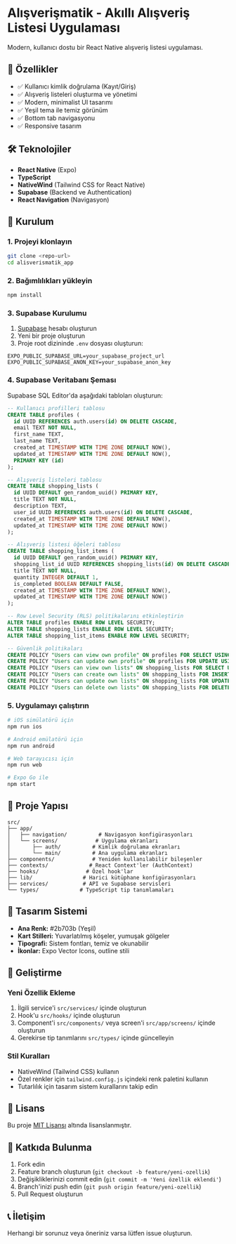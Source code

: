 # Alışverişmatik - Akıllı Alışveriş Listesi Uygulaması

Modern, kullanıcı dostu bir React Native alışveriş listesi uygulaması.

## 🚀 Özellikler

- ✅ Kullanıcı kimlik doğrulama (Kayıt/Giriş)
- ✅ Alışveriş listeleri oluşturma ve yönetimi
- ✅ Modern, minimalist UI tasarımı
- ✅ Yeşil tema ile temiz görünüm
- ✅ Bottom tab navigasyonu
- ✅ Responsive tasarım

## 🛠 Teknolojiler

- **React Native** (Expo)
- **TypeScript** 
- **NativeWind** (Tailwind CSS for React Native)
- **Supabase** (Backend ve Authentication)
- **React Navigation** (Navigasyon)

## 📱 Kurulum

### 1. Projeyi klonlayın
```bash
git clone <repo-url>
cd alisverismatik_app
```

### 2. Bağımlılıkları yükleyin
```bash
npm install
```

### 3. Supabase Kurulumu

1. [Supabase](https://supabase.com) hesabı oluşturun
2. Yeni bir proje oluşturun
3. Proje root dizininde `.env` dosyası oluşturun:

```env
EXPO_PUBLIC_SUPABASE_URL=your_supabase_project_url
EXPO_PUBLIC_SUPABASE_ANON_KEY=your_supabase_anon_key
```

### 4. Supabase Veritabanı Şeması

Supabase SQL Editor'da aşağıdaki tabloları oluşturun:

```sql
-- Kullanıcı profilleri tablosu
CREATE TABLE profiles (
  id UUID REFERENCES auth.users(id) ON DELETE CASCADE,
  email TEXT NOT NULL,
  first_name TEXT,
  last_name TEXT,
  created_at TIMESTAMP WITH TIME ZONE DEFAULT NOW(),
  updated_at TIMESTAMP WITH TIME ZONE DEFAULT NOW(),
  PRIMARY KEY (id)
);

-- Alışveriş listeleri tablosu
CREATE TABLE shopping_lists (
  id UUID DEFAULT gen_random_uuid() PRIMARY KEY,
  title TEXT NOT NULL,
  description TEXT,
  user_id UUID REFERENCES auth.users(id) ON DELETE CASCADE,
  created_at TIMESTAMP WITH TIME ZONE DEFAULT NOW(),
  updated_at TIMESTAMP WITH TIME ZONE DEFAULT NOW()
);

-- Alışveriş listesi öğeleri tablosu
CREATE TABLE shopping_list_items (
  id UUID DEFAULT gen_random_uuid() PRIMARY KEY,
  shopping_list_id UUID REFERENCES shopping_lists(id) ON DELETE CASCADE,
  title TEXT NOT NULL,
  quantity INTEGER DEFAULT 1,
  is_completed BOOLEAN DEFAULT FALSE,
  created_at TIMESTAMP WITH TIME ZONE DEFAULT NOW(),
  updated_at TIMESTAMP WITH TIME ZONE DEFAULT NOW()
);

-- Row Level Security (RLS) politikalarını etkinleştirin
ALTER TABLE profiles ENABLE ROW LEVEL SECURITY;
ALTER TABLE shopping_lists ENABLE ROW LEVEL SECURITY;
ALTER TABLE shopping_list_items ENABLE ROW LEVEL SECURITY;

-- Güvenlik politikaları
CREATE POLICY "Users can view own profile" ON profiles FOR SELECT USING (auth.uid() = id);
CREATE POLICY "Users can update own profile" ON profiles FOR UPDATE USING (auth.uid() = id);
CREATE POLICY "Users can view own lists" ON shopping_lists FOR SELECT USING (auth.uid() = user_id);
CREATE POLICY "Users can create own lists" ON shopping_lists FOR INSERT WITH CHECK (auth.uid() = user_id);
CREATE POLICY "Users can update own lists" ON shopping_lists FOR UPDATE USING (auth.uid() = user_id);
CREATE POLICY "Users can delete own lists" ON shopping_lists FOR DELETE USING (auth.uid() = user_id);
```

### 5. Uygulamayı çalıştırın

```bash
# iOS simülatörü için
npm run ios

# Android emülatörü için
npm run android

# Web tarayıcısı için
npm run web

# Expo Go ile
npm start
```

## 📂 Proje Yapısı

```
src/
├── app/
│   ├── navigation/          # Navigasyon konfigürasyonları
│   └── screens/            # Uygulama ekranları
│       ├── auth/          # Kimlik doğrulama ekranları
│       └── main/          # Ana uygulama ekranları
├── components/            # Yeniden kullanılabilir bileşenler
├── contexts/             # React Context'ler (AuthContext)
├── hooks/               # Özel hook'lar
├── lib/                # Harici kütüphane konfigürasyonları
├── services/           # API ve Supabase servisleri
└── types/             # TypeScript tip tanımlamaları
```

## 🎨 Tasarım Sistemi

- **Ana Renk:** #2b703b (Yeşil)
- **Kart Stilleri:** Yuvarlatılmış köşeler, yumuşak gölgeler
- **Tipografi:** Sistem fontları, temiz ve okunabilir
- **İkonlar:** Expo Vector Icons, outline stili

## 🔧 Geliştirme

### Yeni Özellik Ekleme

1. İlgili service'i `src/services/` içinde oluşturun
2. Hook'u `src/hooks/` içinde oluşturun  
3. Component'i `src/components/` veya screen'i `src/app/screens/` içinde oluşturun
4. Gerekirse tip tanımlarını `src/types/` içinde güncelleyin

### Stil Kuralları

- NativeWind (Tailwind CSS) kullanın
- Özel renkler için `tailwind.config.js` içindeki renk paletini kullanın
- Tutarlılık için tasarım sistem kurallarını takip edin

## 📄 Lisans

Bu proje [MIT Lisansı](LICENSE) altında lisanslanmıştır.

## 🤝 Katkıda Bulunma

1. Fork edin
2. Feature branch oluşturun (`git checkout -b feature/yeni-ozellik`)
3. Değişikliklerinizi commit edin (`git commit -m 'Yeni özellik eklendi'`)
4. Branch'inizi push edin (`git push origin feature/yeni-ozellik`)
5. Pull Request oluşturun

## 📞 İletişim

Herhangi bir sorunuz veya öneriniz varsa lütfen issue oluşturun. 